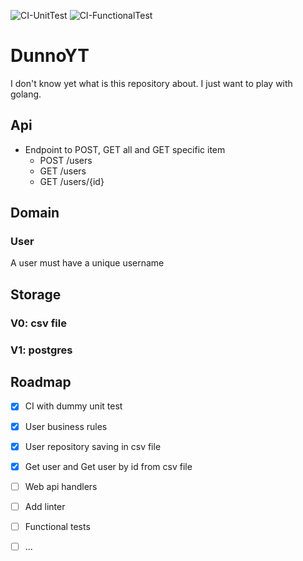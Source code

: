 ![CI-UnitTest](https://github.com/otrabalhador/DunnoYT/actions/workflows/unit-test.yaml/badge.svg)
![CI-FunctionalTest](https://github.com/otrabalhador/DunnoYT/actions/workflows/functional-test.yaml/badge.svg)

# DunnoYT

I don't know yet what is this repository about. I just want to play with golang.

## Api

- Endpoint to POST, GET all and GET specific item
  - POST /users
  - GET /users
  - GET /users/{id}


## Domain

### User 

A user must have a unique username


## Storage

### V0: csv file

### V1: postgres

## Roadmap

- [x] CI with dummy unit test
- [x] User business rules
- [x] User repository saving in csv file
- [x] Get user and Get user by id from csv file
- [ ] Web api handlers
- [ ] Add linter
- [ ] Functional tests
- [ ] ...



